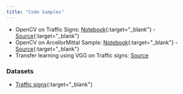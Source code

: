 ```yaml
---
title: "Code Samples"
---
```


- OpenCV on Traffic Signs: [Notebook](code/OpenCV-Trafficsigns.html){:target="_blank"} - [Source](code/OpenCV-Trafficsigns.ipynb){:target="_blank"}
- OpenCV on ArcellorMittal Sample: [Notebook](code/OpenCV-AM.html){:target="_blank"} - [Source](code/OpenCV-AM.ipynb){:target="_blank"}
- Transfer learning using VGG on Traffic signs: [Source](code/tensorflow_vgg.py)

### Datasets

- [Traffic signs](code/trafficsign_data/train.zip){:target="_blank"}